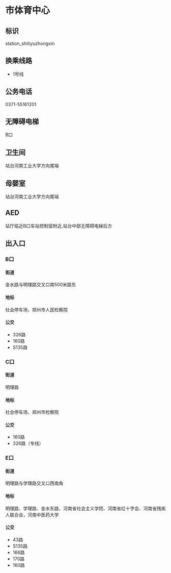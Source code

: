 # 市体育中心

## 标识

station_shitiyuzhongxin

## 换乘线路

- 1号线

## 公务电话

0371-55161201

## 无障碍电梯

B口

## 卫生间

站台河南工业大学方向尾端

## 母婴室

站台河南工业大学方向尾端

## AED

站厅临近B口车站控制室附近,站台中部无障碍电梯后方

## 出入口

### B口

#### 街道

金水路与明理路交叉口南500米路东

#### 地标

社会停车场，郑州市人民检察院

#### 公交

- 326路
- 160路
- S135路

### C口

#### 街道

明理路

#### 地标

社会停车场、郑州市检察院

#### 公交

- 160路
- 326路（专线）

### E口

#### 街道

明理路与学理路交叉口西南角

#### 地标

明理路、学理路、金水东路、河南省社会主义学院、河南省红十字会、河南省残疾人联合会，河南中医药大学

#### 公交

- 43路
- S135路
- 166路
- 170路
- 160路

